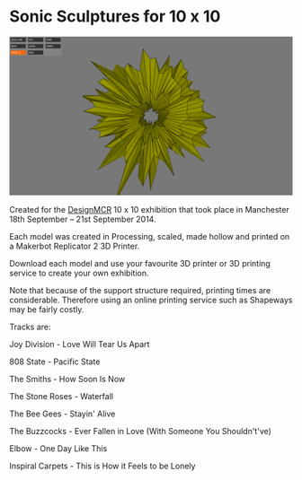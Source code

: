 Sonic Sculptures for 10 x 10
============================

![808 State](808State_.png?raw=true "Model")


Created for the [DesignMCR](http://designmcr.com) 10 x 10 exhibition that took place in Manchester 18th September – 21st September 2014.

Each model was created in Processing, scaled, made hollow and printed on a Makerbot Replicator 2 3D Printer.

Download each model and use your favourite 3D printer or 3D printing service to create your own exhibition.

Note that because of the support structure required, printing times are considerable. Therefore using an online printing service such as Shapeways may be fairly costly.

Tracks are:

Joy Division - Love Will Tear Us Apart

808 State - Pacific State

The Smiths - How Soon Is Now

The Stone Roses - Waterfall

The Bee Gees - Stayin' Alive

The Buzzcocks - Ever Fallen in Love (With Someone You Shouldn't've)

Elbow - One Day Like This

Inspiral Carpets - This is How it Feels to be Lonely


